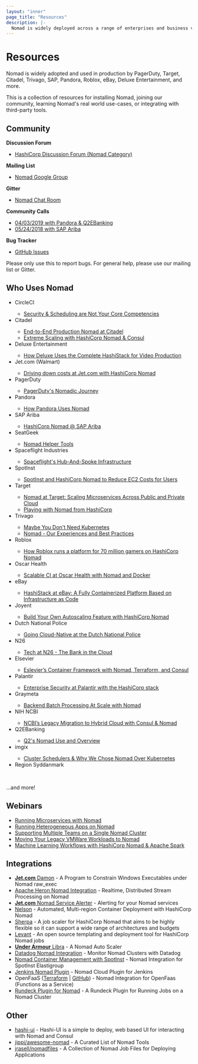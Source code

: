 ```yaml
---
layout: "inner"
page_title: "Resources"
description: |-
  Nomad is widely deployed across a range of enterprises and business verticals.
---
```


# Resources

<p>
  Nomad is widely adopted and used in production by PagerDuty, Target, Citadel,
  Trivago, SAP, Pandora, Roblox, eBay, Deluxe Entertainment, and more.

  This is a collection of resources for installing Nomad, joining our community,
  learning Nomad's real world use-cases, or integrating with third-party tools.
</p>

## Community

<p>
  <strong>Discussion Forum</strong>
  <ul>
    <li><a href="https://discuss.hashicorp.com/c/nomad">HashiCorp Discussion Forum (Nomad Category)</a>
</li>
  </ul>
</p>
<p>
  <strong>Mailing List</strong>
  <ul>
    <li><a href="https://groups.google.com/group/nomad-tool">Nomad Google Group</a>
</li>
  </ul>
</p>
<p>
  <strong>Gitter</strong>
  <ul>
    <li><a href="https://gitter.im/hashicorp-nomad/Lobby">Nomad Chat Room</a>
  </ul>
</p>
<p>
  <strong>Community Calls</strong>
  <ul>
    <li><a href="https://www.youtube.com/watch?v=OsZeKTP2u98&t=2s">04/03/2019 with Pandora & Q2EBanking</a></li>
    <li><a href="https://www.youtube.com/watch?v=eSwZwVVTDqw&t=2660s">05/24/2018 with SAP Ariba</a></li>
  </ul>
</p>
<p>
  <strong>Bug Tracker</strong>
  <ul>
    <li><a href="https://github.com/actiontech/dtle/issues">GitHub Issues</a></li>
  </ul>
  Please only use this to report bugs. For general help, please use our mailing list or Gitter.
</p>

## Who Uses Nomad

<ul>
  <li>CircleCI</li>
    <ul>
      <li><a href="https://www.hashicorp.com/resources/nomad-vault-circleci-security-scheduling">Security & Scheduling are Not Your Core Competencies</a></li>
    </ul>
  <li>Citadel</li>
    <ul>
      <li><a href="https://www.hashicorp.com/resources/end-to-end-production-nomad-citadel">End-to-End Production Nomad at Citadel</a></li>
      <li><a href="https://www.hashicorp.com/resources/citadel-scaling-hashicorp-nomad-consul">Extreme Scaling with HashiCorp Nomad & Consul</a></li>
    </ul>
  <li>Deluxe Entertainment</li>
    <ul>
      <li><a href="https://www.hashicorp.com/resources/deluxe-hashistack-video-production">How Deluxe Uses the Complete HashiStack for Video Production</a></li>
    </ul>
  <li>Jet.com (Walmart)</li>
    <ul>
      <li><a href="https://www.hashicorp.com/resources/jet-walmart-hashicorp-nomad-azure-run-apps">Driving down costs at Jet.com with HashiCorp Nomad</a></li>
    </ul>
  <li>PagerDuty</li>
    <ul>
      <li><a href="https://www.hashicorp.com/resources/pagerduty-nomad-journey">PagerDuty's Nomadic Journey</a></li>
    </ul>
  <li>Pandora</li>
    <ul>
      <li><a href="https://www.youtube.com/watch?v=OsZeKTP2u98&t=2s">How Pandora Uses Nomad</a></li>
    </ul>
  <li>SAP Ariba</li>
    <ul>
      <li><a href="https://www.hashicorp.com/resources/nomad-community-call-core-team-sap-ariba">HashiCorp Nomad @ SAP Ariba</a></li>
    </ul>
  <li>SeatGeek</li>
    <ul>
      <li><a href="https://github.com/seatgeek/nomad-helper">Nomad Helper Tools</a></li>
    </ul>
  <li>Spaceflight Industries</li>
    <ul>
      <li><a href="https://www.hashicorp.com/blog/spaceflight-uses-hashicorp-consul-for-service-discovery-and-real-time-updates-to-their-hub-and-spoke-network-architecture">Spaceflight's Hub-And-Spoke Infrastructure</a></li>
    </ul>
  <li>SpotInst</li>
    <ul>
      <li><a href="https://www.hashicorp.com/blog/spotinst-and-hashicorp-nomad-to-reduce-ec2-costs-fo">SpotInst and HashiCorp Nomad to Reduce EC2 Costs for Users</a></li>
    </ul>
  <li>Target</li>
    <ul>
      <li><a href="https://www.hashicorp.com/resources/nomad-scaling-target-microservices-across-cloud">Nomad at Target: Scaling Microservices Across Public and Private Cloud</a></li>
      <li><a href="https://danielparker.me/nomad/hashicorp/schedulers/nomad/">Playing with Nomad from HashiCorp</a></li>
    </ul>
  <li>Trivago</li>
    <ul>
      <li><a href="https://matthias-endler.de/2019/maybe-you-dont-need-kubernetes/">Maybe You Don't Need Kubernetes</a></li>
      <li><a href="https://tech.trivago.com/2019/01/25/nomad-our-experiences-and-best-practices/">Nomad - Our Experiences and Best Practices</a></li>
    </ul>
  <li>Roblox</li>
    <ul>
      <li><a href="https://portworx.com/architects-corner-roblox-runs-platform-70-million-gamers-hashicorp-nomad/">How Roblox runs a platform for 70 million gamers on HashiCorp Nomad</a></li>
    </ul>
  <li>Oscar Health</li>
    <ul>
      <li><a href="https://www.hashicorp.com/resources/scalable-ci-oscar-health-insurance-nomad-docker">Scalable CI at Oscar Health with Nomad and Docker</a></li>
    </ul>
  <li>eBay</li>
    <ul>
      <li><a href="https://www.hashicorp.com/resources/ebay-hashistack-fully-containerized-platform-iac">HashiStack at eBay: A Fully Containerized Platform Based on Infrastructure as Code</a></li>
    </ul>
  <li>Joyent</li>
    <ul>
      <li><a href="https://www.hashicorp.com/resources/autoscaling-hashicorp-nomad">Build Your Own Autoscaling Feature with HashiCorp Nomad</a></li>
    </ul>
  <li>Dutch National Police</li>
    <ul>
      <li><a href="https://www.hashicorp.com/resources/going-cloud-native-at-the-dutch-national-police">Going Cloud-Native at the Dutch National Police</a></li>
    </ul>
  <li>N26</li>
    <ul>
      <li><a href="https://medium.com/insiden26/tech-at-n26-the-bank-in-the-cloud-e5ff818b528b">Tech at N26 - The Bank in the Cloud</a></li>
    </ul>
  <li>Elsevier</li>
    <ul>
      <li><a href="https://www.hashicorp.com/resources/elsevier-nomad-container-framework-demo">Eslevier’s Container Framework with Nomad, Terraform, and Consul</a></li>
    </ul>
  <li>Palantir</li>
    <ul>
      <li><a href="https://www.hashicorp.com/resources/enterprise-security-hashicorp-stack">Enterprise Security at Palantir with the HashiCorp stack</a></li>
    </ul>
  <li>Graymeta</li>
    <ul>
      <li><a href="https://www.hashicorp.com/resources/backend-batch-processing-nomad">Backend Batch Processing At Scale with Nomad</a></li>
    </ul>
  <li>NIH NCBI</li>
    <ul>
      <li><a href="https://www.hashicorp.com/resources/ncbi-legacy-migration-hybrid-cloud-consul-nomad">NCBI’s Legacy Migration to Hybrid Cloud with Consul & Nomad</a></li>
    </ul>
  <li>Q2EBanking</li>
    <ul>
      <li><a href="https://www.youtube.com/watch?v=OsZeKTP2u98&feature=youtu.be&t=1499">Q2's Nomad Use and Overview</a></li>
    </ul>
  <li>imgix</li>
    <ul>
      <li><a href="https://medium.com/@copyconstruct/schedulers-kubernetes-and-nomad-b0f2e14a896">Cluster Schedulers & Why We Chose Nomad Over Kubernetes</a></li>
    </ul>
  <li>Region Syddanmark</li>
</ul>
<br>
<p>...and more!</p>

## Webinars

<ul>
  <li><a href="https://www.hashicorp.com/resources/solutions-engineering-hangout-microservices-with-nomad">Running Microservices with Nomad</a></li>
  <li><a href="https://www.hashicorp.com/resources/se-hangout-running-heterogeneous-apps-nomad">Running Heterogeneous Apps on Nomad</a></li>
  <li><a href="https://www.hashicorp.com/resources/supporting-multiple-teams-single-nomad-cluster">Supporting Multiple Teams on a Single Nomad Cluster</a></li>
  <li><a href="https://www.hashicorp.com/resources/move-your-vmware-workloads-nomad">Moving Your Legacy VMWare Workloads to Nomad</a></li>
  <li><a href="https://www.hashicorp.com/resources/machine-learning-workflows-hashicorp-nomad-apache-spark">Machine Learning Workflows with HashiCorp Nomad & Apache Spark</a></li>
</ul>

## Integrations

<ul>
  <li><a href="https://github.com/jet/damon"><strong>Jet.com</strong> Damon</a> - A Program to Constrain Windows Executables under Nomad raw_exec</li>
  <li><a href="https://apache.github.io/incubator-heron/docs/operators/deployment/schedulers/nomad/">Apache Heron Nomad Integration</a> - Realtime, Distributed Stream Processing on Nomad</li>
  <li><a href="https://github.com/jet/nomad-service-alerter"><strong>Jet.com</strong> Nomad Service Alerter</a> - Alerting for your Nomad services</li>
  <li><a href="https://getnelson.github.io/nelson/">Nelson</a> - Automated, Multi-region Container Deployment with HashiCorp Nomad</li>
  <li><a href="https://github.com/jrasell/sherpa">Sherpa</a> - A job scaler for HashiCorp Nomad that aims to be highly flexible so it can support a wide range of architectures and budgets</li>
  <li><a href="https://github.com/jrasell/levant">Levant</a> - An open source templating and deployment tool for HashiCorp Nomad jobs</li>
  <li><a href="https://github.com/underarmour/libra"><strong>Under Armour</strong> Libra</a> - A Nomad Auto Scaler</li>
  <li><a href="https://docs.datadoghq.com/integrations/nomad">Datadog Nomad Integration</a> - Monitor Nomad Clusters with Datadog</li>
  <li><a href="https://help.spotinst.com/hc/en-us/articles/115005038289-Nomad-Container-Management">Nomad Container Management with SpotInst</a> - Nomad Integration for SpotInst Elastigroup</li>
  <li><a href="https://github.com/jenkinsci/nomad-plugin">Jenkins Nomad Plugin</a> - Nomad Cloud Plugin for Jenkins</li>
  <li>OpenFaaS (<a href="https://registry.terraform.io/modules/nicholasjackson/open-faas-nomad/aws/0.4.0">Terraform</a> | <a href="https://github.com/openfaas/faas">GitHub</a>) - Nomad Integration for OpenFaas (Functions as a Service)</li>
  <li><a href="https://github.com/ValFadeev/rundeck-nomad-plugin">Rundeck Plugin for Nomad</a> - A Rundeck Plugin for Running Jobs on a Nomad Cluster</li>
</ul>

## Other

<ul>
  <li><a href="https://github.com/jippi/hashi-ui">hashi-ui</a> - Hashi-UI is a simple to deploy, web based UI for interacting with Nomad and Consul</li>
  <li><a href="https://github.com/jippi/awesome-nomad">jippi/awesome-nomad</a> - A Curated List of Nomad Tools</li>
  <li><a href="https://github.com/jrasell/nomadfiles">jrasell/nomadfiles</a> - A Collection of Nomad Job Files for Deploying Applications</li>
</ul>
